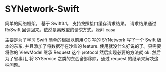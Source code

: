 # SYNetwork-Swift

简单的网络框架。 基于 Swift3.1。 支持按照接口缓存请求结果。
请求结果通过 RxSwift 回调回来。依然是离散型的请求方式。膜拜 casa

主要是为了学习 Swift 简单的根据以前用 OC 写的 SYNetwork 写了一个 Swift 版本的东东, 并且添加了将数据存在沙盒的 feature. 使用就没什么好说的了。只需要将你的 ViewModel 继承 Request 这个 protocol 然后实现必要的方法就 ok. 然后为了省事儿, 将 SYService 之类的东西全部移除，通过 request 的继承来解决这种问题。


